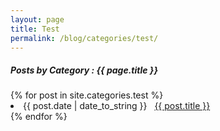 ```yaml
---
layout: page
title: Test
permalink: /blog/categories/test/
---
```


<h5> Posts by Category : {{ page.title }} </h5>

<div class="card">
{% for post in site.categories.test %}
 <li class="category-posts"><span>{{ post.date | date_to_string }}</span> &nbsp; <a href="{{ post.url }}">{{ post.title }}</a></li>
{% endfor %}
</div>